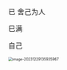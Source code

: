 已   舍己为人

巳满

自己

<img src="/Users/ruichengm/knowledge_repository/fivePenLearning/3.字根/5.折区/a.assets//image-20231229135935967.png" alt="image-20231229135935967" style="zoom:50%;" />